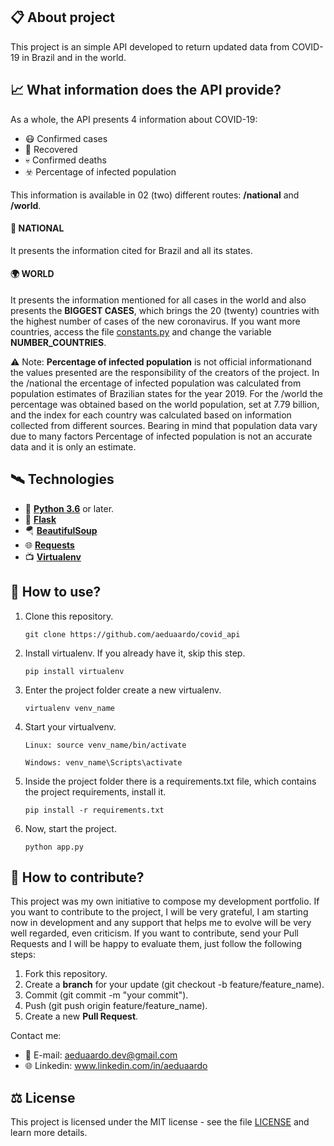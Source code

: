## 📋 About project
This project is an simple API developed to return updated data from COVID-19 in Brazil and in the world.

## 📈 What information does the API provide?
As a whole, the API presents 4 information about COVID-19:

* 😷 Confirmed cases 
* 🥳 Recovered
* 💀 Confirmed deaths
* ☣️ Percentage of infected population  

This information is available in 02 (two) different routes: **/national** and **/world**.

#### 🌴 NATIONAL
It presents the information cited for Brazil and all its states.  

#### 🌍 WORLD
It presents the information mentioned for all cases in the world and also presents the **BIGGEST CASES**, which brings the 20 (twenty) countries with the highest number of cases of the new coronavirus. If you want more countries, access the file [constants.py](constants.py) and change the variable **NUMBER_COUNTRIES**.  


⚠ Note: **Percentage of infected population** is not official informationand the values ​​presented are the responsibility of the creators of the project. In the /national the ercentage of infected population was calculated from population estimates of Brazilian states for the year 2019. For the /world the percentage was obtained based on the world population, set at 7.79 billion, and the index for each country was calculated based on information collected from different sources. Bearing in mind that population data vary due to many factors Percentage of infected population is not an accurate data and it is only an estimate.

## 🛰 Technologies
* 🐍 [**Python 3.6**]() or later.
* 🧪 [**Flask**](https://flask.palletsprojects.com/en/1.1.x/)
* 🪂 [**BeautifulSoup**](https://www.crummy.com/software/BeautifulSoup/bs4/doc/)
* 🌐 [**Requests**](https://requests.readthedocs.io/en/master/)
* 📺 [**Virtualenv**](https://virtualenv.pypa.io/en/latest/)

## 🎯 How to use?

1. Clone this repository.  
    ```
    git clone https://github.com/aeduaardo/covid_api
    ```
2. Install virtualenv. If you already have it, skip this step.
    ```
    pip install virtualenv
    ```
3. Enter the project folder create a new virtualenv.
    ```
    virtualenv venv_name
    ```
4. Start your virtualvenv.
    ```
    Linux: source venv_name/bin/activate

    Windows: venv_name\Scripts\activate
    ```
5. Inside the project folder there is a requirements.txt file, which contains the project requirements, install it.
    ```
    pip install -r requirements.txt
   ```
6. Now, start the project.
    ```
    python app.py
    ```  

## 🧱 How to contribute?
This project was my own initiative to compose my development portfolio. If you want to contribute to the project, I will be very grateful, I am starting now in development and any support that helps me to evolve will be very well regarded, even criticism. If you want to contribute, send your Pull Requests and I will be happy to evaluate them, just follow the following steps:

1. Fork this repository.  
2. Create a **branch** for your update (git checkout -b feature/feature_name).
3. Commit (git commit -m "your commit").
4. Push (git push origin feature/feature_name).
5. Create a new **Pull Request**.

Contact me:

* 📧 E-mail: aeduaardo.dev@gmail.com
* 🌐 Linkedin: www.linkedin.com/in/aeduaardo  


## ⚖️ License
This project is licensed under the MIT license - see the file [LICENSE](LICENSE) and learn more details. 


